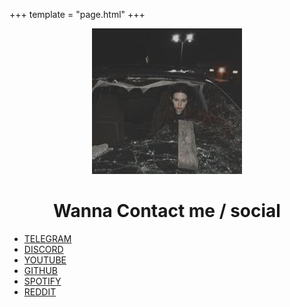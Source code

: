 +++
template = "page.html"
+++
<center>
<img src="/pics/brokencarglass.jpg">
<h1>Wanna Contact me / social</h1>
</center>

- [TELEGRAM](https://t.me/nethicalps)
- [DISCORD](https://discord.gg/AdQZHQsjBe)
- [YOUTUBE](https://www.youtube.com/channel/UC2mznTEX1cEUwkl_qtI33KA)
- [GITHUB](https://github.com/RealNethical)
- [SPOTIFY](https://open.spotify.com/user/1askbdn9ma7mrn7861pq9f1lb?si=5UyRWCeSTCqK3tM3zjpUBQ&utm_source=copy-link)
- [REDDIT](https://www.reddit.com/u/Nethical69?utm_medium=android_app&utm_source=share)


